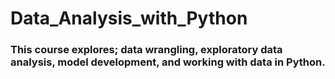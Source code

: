 # Data_Analysis_with_Python
### This course explores; data wrangling, exploratory data analysis, model development, and working with data in Python.
